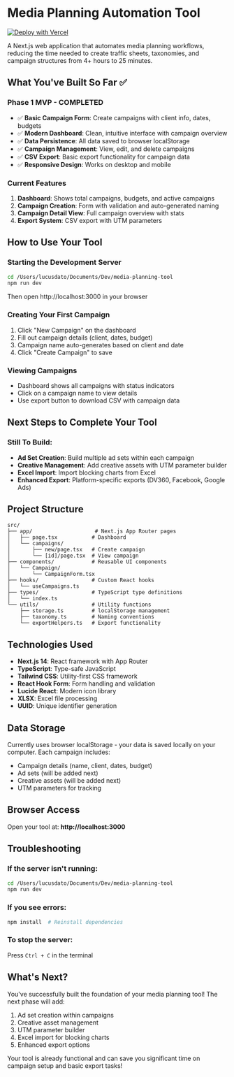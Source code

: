 # Media Planning Automation Tool

[![Deploy with Vercel](https://vercel.com/button)](https://vercel.com/new/clone?repository-url=https%3A%2F%2Fgithub.com%2Flucusdato%2Fmedia-planning-tool)

A Next.js web application that automates media planning workflows, reducing the time needed to create traffic sheets, taxonomies, and campaign structures from 4+ hours to 25 minutes.

## What You've Built So Far ✅

### Phase 1 MVP - COMPLETED
- ✅ **Basic Campaign Form**: Create campaigns with client info, dates, budgets
- ✅ **Modern Dashboard**: Clean, intuitive interface with campaign overview
- ✅ **Data Persistence**: All data saved to browser localStorage
- ✅ **Campaign Management**: View, edit, and delete campaigns
- ✅ **CSV Export**: Basic export functionality for campaign data
- ✅ **Responsive Design**: Works on desktop and mobile

### Current Features
1. **Dashboard**: Shows total campaigns, budgets, and active campaigns
2. **Campaign Creation**: Form with validation and auto-generated naming
3. **Campaign Detail View**: Full campaign overview with stats
4. **Export System**: CSV export with UTM parameters

## How to Use Your Tool

### Starting the Development Server
```bash
cd /Users/lucusdato/Documents/Dev/media-planning-tool
npm run dev
```
Then open http://localhost:3000 in your browser

### Creating Your First Campaign
1. Click "New Campaign" on the dashboard
2. Fill out campaign details (client, dates, budget)
3. Campaign name auto-generates based on client and date
4. Click "Create Campaign" to save

### Viewing Campaigns
- Dashboard shows all campaigns with status indicators
- Click on a campaign name to view details
- Use export button to download CSV with campaign data

## Next Steps to Complete Your Tool

### Still To Build:
- **Ad Set Creation**: Build multiple ad sets within each campaign
- **Creative Management**: Add creative assets with UTM parameter builder
- **Excel Import**: Import blocking charts from Excel
- **Enhanced Export**: Platform-specific exports (DV360, Facebook, Google Ads)

## Project Structure

```
src/
├── app/                    # Next.js App Router pages
│   ├── page.tsx           # Dashboard
│   └── campaigns/
│       ├── new/page.tsx   # Create campaign
│       └── [id]/page.tsx  # View campaign
├── components/            # Reusable UI components
│   └── Campaign/
│       └── CampaignForm.tsx
├── hooks/                 # Custom React hooks
│   └── useCampaigns.ts
├── types/                 # TypeScript type definitions
│   └── index.ts
└── utils/                 # Utility functions
    ├── storage.ts         # localStorage management
    ├── taxonomy.ts        # Naming conventions
    └── exportHelpers.ts   # Export functionality
```

## Technologies Used

- **Next.js 14**: React framework with App Router
- **TypeScript**: Type-safe JavaScript
- **Tailwind CSS**: Utility-first CSS framework
- **React Hook Form**: Form handling and validation
- **Lucide React**: Modern icon library
- **XLSX**: Excel file processing
- **UUID**: Unique identifier generation

## Data Storage

Currently uses browser localStorage - your data is saved locally on your computer. Each campaign includes:
- Campaign details (name, client, dates, budget)
- Ad sets (will be added next)
- Creative assets (will be added next)
- UTM parameters for tracking

## Browser Access

Open your tool at: **http://localhost:3000**

## Troubleshooting

### If the server isn't running:
```bash
cd /Users/lucusdato/Documents/Dev/media-planning-tool
npm run dev
```

### If you see errors:
```bash
npm install  # Reinstall dependencies
```

### To stop the server:
Press `Ctrl + C` in the terminal

## What's Next?

You've successfully built the foundation of your media planning tool! The next phase will add:
1. Ad set creation within campaigns
2. Creative asset management
3. UTM parameter builder
4. Excel import for blocking charts
5. Enhanced export options

Your tool is already functional and can save you significant time on campaign setup and basic export tasks!